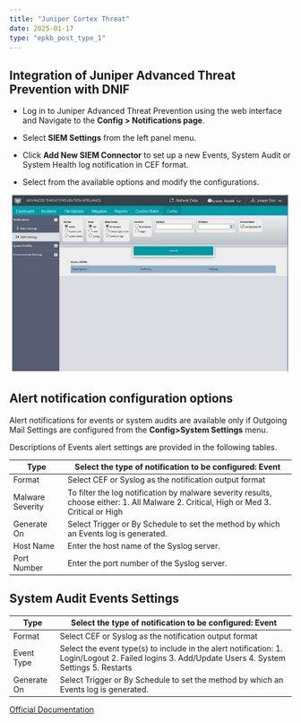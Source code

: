 ```yaml
---
title: "Juniper Cortex Threat"
date: 2025-01-17
type: "epkb_post_type_1"
---
```


## **Integration of Juniper Advanced Threat Prevention with DNIF**

- Log in to Juniper Advanced Threat Prevention using the web interface and Navigate to the **Config > Notifications page**.

- Select **SIEM Settings** from the left panel menu.

- Click **Add New SIEM Connector** to set up a new Events, System Audit or System Health log notification in CEF format.

- Select from the available options and modify the configurations.  
    

![](./images-Juniper%20Cortex%20Threat/Juniper-Cortex-Threat-1.webp)

## **Alert notification configuration options**

Alert notifications for events or system audits are available only if Outgoing Mail Settings are configured from the **Config>System Settings** menu.

Descriptions of Events alert settings are provided in the following tables.

| **Type** | **Select the** **type of notification to be configured: Event** |
| --- | --- |
| Format | Select CEF or Syslog as the notification output format |
| Malware Severity | To filter the log notification by malware severity results, choose either:   1\. All Malware   2\. Critical, High or Med   3\. Critical or High |
| Generate On | Select Trigger or By Schedule to set the method by which an Events log is generated. |
| Host Name | Enter the host name of the Syslog server. |
| Port Number | Enter the port number of the Syslog server. |

## **System Audit Events Settings**  
  

| **Type** | **Select the type of notification to be configured: Event** |
| --- | --- |
| Format | Select CEF or Syslog as the notification output format |
| Event Type | Select the event type(s) to include in the alert notification:   1\. Login/Logout   2\. Failed logins   3\. Add/Update Users   4\. System Settings   5\. Restarts |
| Generate On | Select Trigger or By Schedule to set the method by which an Events log is generated. |

[Official Documentation](https://www.juniper.net/documentation/en_US/release-independent/jatp/information-products/topic-collections/jatp-cef-leef-siem-user-guide.pdf)
